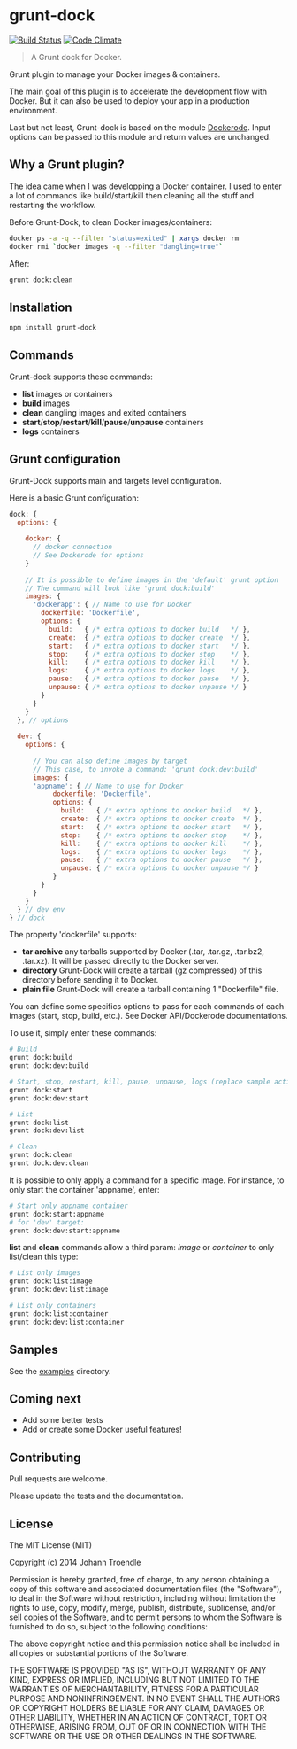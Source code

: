 grunt-dock
==========

[![Build Status](http://img.shields.io/travis/JoTrdl/grunt-dock.svg?style=flat-square)](https://travis-ci.org/JoTrdl/grunt-dock) [![Code Climate](http://img.shields.io/codeclimate/github/JoTrdl/grunt-dock.svg?style=flat-square)](https://codeclimate.com/github/JoTrdl/grunt-dock)

> A Grunt dock for Docker.

Grunt plugin to manage your Docker images & containers.

The main goal of this plugin is to accelerate the development flow with Docker. But it can also be used to deploy your app in a production environment.

Last but not least, Grunt-dock is based on the module [Dockerode](https://github.com/apocas/dockerode). Input options can be passed to this module and return values are unchanged.

Why a Grunt plugin?
-------------------

The idea came when I was developping a Docker container. I used to enter a lot of commands like build/start/kill then cleaning all the stuff and restarting the workflow.

Before Grunt-Dock, to clean Docker images/containers:

```bash
docker ps -a -q --filter "status=exited" | xargs docker rm
docker rmi `docker images -q --filter "dangling=true"`
```
After:

```bash
grunt dock:clean
```

Installation
------------

```bash
npm install grunt-dock
```

Commands
--------

Grunt-dock supports these commands:

 * **list** images or containers
 * **build** images
 * **clean** dangling images and exited containers
 * **start**/**stop**/**restart**/**kill**/**pause**/**unpause** containers
 * **logs** containers

Grunt configuration
-------------------

Grunt-Dock supports main and targets level configuration.

Here is a basic Grunt configuration:

```javascript
dock: {
  options: {
  
    docker: {
      // docker connection
      // See Dockerode for options
    }
  
    // It is possible to define images in the 'default' grunt option
    // The command will look like 'grunt dock:build'
    images: {
      'dockerapp': { // Name to use for Docker
        dockerfile: 'Dockerfile',
        options: { 
          build:   { /* extra options to docker build   */ },
          create:  { /* extra options to docker create  */ },
          start:   { /* extra options to docker start   */ },
          stop:    { /* extra options to docker stop    */ },
          kill:    { /* extra options to docker kill    */ },
          logs:    { /* extra options to docker logs    */ },
          pause:   { /* extra options to docker pause   */ },
          unpause: { /* extra options to docker unpause */ }
        }
      }
    }
  }, // options
  
  dev: {
    options: {
    
      // You can also define images by target
      // This case, to invoke a command: 'grunt dock:dev:build'
      images: {
      'appname': { // Name to use for Docker
           dockerfile: 'Dockerfile',
           options: { 
             build:   { /* extra options to docker build   */ },
             create:  { /* extra options to docker create  */ },
             start:   { /* extra options to docker start   */ },
             stop:    { /* extra options to docker stop    */ },
             kill:    { /* extra options to docker kill    */ },
             logs:    { /* extra options to docker logs    */ },
             pause:   { /* extra options to docker pause   */ },
             unpause: { /* extra options to docker unpause */ }
           }
        }
      }
    }
  } // dev env
} // dock
```

The property 'dockerfile' supports:

 * **tar archive** any tarballs supported by Docker (.tar, .tar.gz, .tar.bz2, .tar.xz). It will be passed directly to the Docker server.
 * **directory** Grunt-Dock will create a tarball (gz compressed) of this directory before sending it to Docker.
 * **plain file** Grunt-Dock will create a tarball containing 1 "Dockerfile" file.

You can define some specifics options to pass for each commands of each images (start, stop, build, etc.).
See Docker API/Dockerode documentations.

To use it, simply enter these commands:

```bash
# Build
grunt dock:build
grunt dock:dev:build

# Start, stop, restart, kill, pause, unpause, logs (replace sample action by right one)
grunt dock:start
grunt dock:dev:start

# List
grunt dock:list
grunt dock:dev:list

# Clean
grunt dock:clean
grunt dock:dev:clean
```

It is possible to only apply a command for a specific image. For instance, to only start the container 'appname', enter:
```bash
# Start only appname container
grunt dock:start:appname
# for 'dev' target:
grunt dock:dev:start:appname
```

**list** and **clean** commands allow a third param: *image* or *container* to only list/clean this type:   

```bash
# List only images
grunt dock:list:image
grunt dock:dev:list:image

# List only containers
grunt dock:list:container
grunt dock:dev:list:container
```
Samples
-------

See the [examples](https://github.com/JoTrdl/grunt-dock/tree/master/examples) directory.

Coming next
-----------

* Add some better tests
* Add or create some Docker useful features!

Contributing
------------

Pull requests are welcome.

Please update the tests and the documentation.

License
-------

The MIT License (MIT)

Copyright (c) 2014 Johann Troendle

Permission is hereby granted, free of charge, to any person obtaining a copy
of this software and associated documentation files (the "Software"), to deal
in the Software without restriction, including without limitation the rights
to use, copy, modify, merge, publish, distribute, sublicense, and/or sell
copies of the Software, and to permit persons to whom the Software is
furnished to do so, subject to the following conditions:

The above copyright notice and this permission notice shall be included in all
copies or substantial portions of the Software.

THE SOFTWARE IS PROVIDED "AS IS", WITHOUT WARRANTY OF ANY KIND, EXPRESS OR
IMPLIED, INCLUDING BUT NOT LIMITED TO THE WARRANTIES OF MERCHANTABILITY,
FITNESS FOR A PARTICULAR PURPOSE AND NONINFRINGEMENT. IN NO EVENT SHALL THE
AUTHORS OR COPYRIGHT HOLDERS BE LIABLE FOR ANY CLAIM, DAMAGES OR OTHER
LIABILITY, WHETHER IN AN ACTION OF CONTRACT, TORT OR OTHERWISE, ARISING FROM,
OUT OF OR IN CONNECTION WITH THE SOFTWARE OR THE USE OR OTHER DEALINGS IN THE
SOFTWARE.
